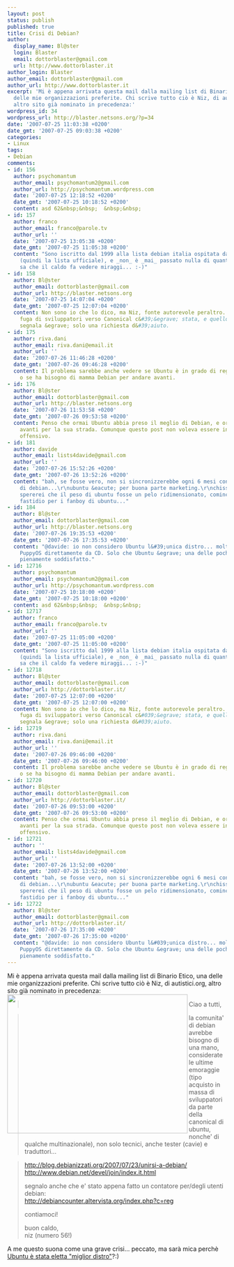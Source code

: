 ```yaml
---
layout: post
status: publish
published: true
title: Crisi di Debian?
author:
  display_name: Bl@ster
  login: Blaster
  email: dottorblaster@gmail.com
  url: http://www.dottorblaster.it
author_login: Blaster
author_email: dottorblaster@gmail.com
author_url: http://www.dottorblaster.it
excerpt: 'Mi è appena arrivata questa mail dalla mailing list di Binario Etico, una
  delle mie organizzazioni preferite. Chi scrive tutto ciò è Niz, di autistici.org,
  altro sito già nominato in precedenza:'
wordpress_id: 34
wordpress_url: http://blaster.netsons.org/?p=34
date: '2007-07-25 11:03:38 +0200'
date_gmt: '2007-07-25 09:03:38 +0200'
categories:
- Linux
tags:
- Debian
comments:
- id: 156
  author: psychomantum
  author_email: psychomantum2@gmail.com
  author_url: http://psychomantum.wordpress.com
  date: '2007-07-25 12:18:52 +0200'
  date_gmt: '2007-07-25 10:18:52 +0200'
  content: asd 62&nbsp;&nbsp;  &nbsp;&nbsp;
- id: 157
  author: franco
  author_email: franco@parole.tv
  author_url: ''
  date: '2007-07-25 13:05:38 +0200'
  date_gmt: '2007-07-25 11:05:38 +0200'
  content: "Sono iscritto dal 1999 alla lista debian italia ospitata da debian.org
    (quindi la lista ufficiale), e _non_ è _mai_ passato nulla di quanto dici.\r\n\r\nMi
    sa che il caldo fa vedere miraggi... :-)"
- id: 158
  author: Bl@ster
  author_email: dottorblaster@gmail.com
  author_url: http://blaster.netsons.org
  date: '2007-07-25 14:07:04 +0200'
  date_gmt: '2007-07-25 12:07:04 +0200'
  content: Non sono io che lo dico, ma Niz, fonte autorevole peraltro. Comunque la
    fuga di sviluppatori verso Canonical c&#39;&egrave; stata, e quello che la mail
    segnala &egrave; solo una richiesta d&#39;aiuto.
- id: 175
  author: riva.dani
  author_email: riva.dani@email.it
  author_url: ''
  date: '2007-07-26 11:46:28 +0200'
  date_gmt: '2007-07-26 09:46:28 +0200'
  content: Il problema sarebbe anche vedere se Ubuntu è in grado di reggersi da sola
    o se ha bisogno di mamma Debian per andare avanti.
- id: 176
  author: Bl@ster
  author_email: dottorblaster@gmail.com
  author_url: http://blaster.netsons.org
  date: '2007-07-26 11:53:58 +0200'
  date_gmt: '2007-07-26 09:53:58 +0200'
  content: Penso che ormai Ubuntu abbia preso il meglio di Debian, e ora andr&agrave;
    avanti per la sua strada. Comunque questo post non voleva essere in alcun modo
    offensivo.
- id: 181
  author: davide
  author_email: lists4davide@gmail.com
  author_url: ''
  date: '2007-07-26 15:52:26 +0200'
  date_gmt: '2007-07-26 13:52:26 +0200'
  content: "bah, se fosse vero, non si sincronizzerebbe ogni 6 mesi con il pool unstable
    di debian...\r\nubuntu &eacute; per buona parte marketing.\r\nchissa... io cmq
    spererei che il peso di ubuntu fosse un pelo ridimensionato, comincio a provar
    fastidio per i fanboy di ubuntu..."
- id: 184
  author: Bl@ster
  author_email: dottorblaster@gmail.com
  author_url: http://blaster.netsons.org
  date: '2007-07-26 19:35:53 +0200'
  date_gmt: '2007-07-26 17:35:53 +0200'
  content: "@davide: io non considero Ubuntu l&#39;unica distro... molte volte uso
    PuppyOS direttamente da CD. Solo che Ubuntu &egrave; una delle poche che mi hanno
    pienamente soddisfatto."
- id: 12716
  author: psychomantum
  author_email: psychomantum2@gmail.com
  author_url: http://psychomantum.wordpress.com
  date: '2007-07-25 10:18:00 +0200'
  date_gmt: '2007-07-25 10:18:00 +0200'
  content: asd 62&nbsp;&nbsp;  &nbsp;&nbsp;
- id: 12717
  author: franco
  author_email: franco@parole.tv
  author_url: ''
  date: '2007-07-25 11:05:00 +0200'
  date_gmt: '2007-07-25 11:05:00 +0200'
  content: "Sono iscritto dal 1999 alla lista debian italia ospitata da debian.org
    (quindi la lista ufficiale), e _non_ è _mai_ passato nulla di quanto dici.\r\n\r\nMi
    sa che il caldo fa vedere miraggi... :-)"
- id: 12718
  author: Bl@ster
  author_email: dottorblaster@gmail.com
  author_url: http://dottorblaster.it/
  date: '2007-07-25 12:07:00 +0200'
  date_gmt: '2007-07-25 12:07:00 +0200'
  content: Non sono io che lo dico, ma Niz, fonte autorevole peraltro. Comunque la
    fuga di sviluppatori verso Canonical c&#039;&egrave; stata, e quello che la mail
    segnala &egrave; solo una richiesta d&#039;aiuto.
- id: 12719
  author: riva.dani
  author_email: riva.dani@email.it
  author_url: ''
  date: '2007-07-26 09:46:00 +0200'
  date_gmt: '2007-07-26 09:46:00 +0200'
  content: Il problema sarebbe anche vedere se Ubuntu è in grado di reggersi da sola
    o se ha bisogno di mamma Debian per andare avanti.
- id: 12720
  author: Bl@ster
  author_email: dottorblaster@gmail.com
  author_url: http://dottorblaster.it/
  date: '2007-07-26 09:53:00 +0200'
  date_gmt: '2007-07-26 09:53:00 +0200'
  content: Penso che ormai Ubuntu abbia preso il meglio di Debian, e ora andr&agrave;
    avanti per la sua strada. Comunque questo post non voleva essere in alcun modo
    offensivo.
- id: 12721
  author: ''
  author_email: lists4davide@gmail.com
  author_url: ''
  date: '2007-07-26 13:52:00 +0200'
  date_gmt: '2007-07-26 13:52:00 +0200'
  content: "bah, se fosse vero, non si sincronizzerebbe ogni 6 mesi con il pool unstable
    di debian...\r\nubuntu &eacute; per buona parte marketing.\r\nchissa... io cmq
    spererei che il peso di ubuntu fosse un pelo ridimensionato, comincio a provar
    fastidio per i fanboy di ubuntu..."
- id: 12722
  author: Bl@ster
  author_email: dottorblaster@gmail.com
  author_url: http://dottorblaster.it/
  date: '2007-07-26 17:35:00 +0200'
  date_gmt: '2007-07-26 17:35:00 +0200'
  content: "@davide: io non considero Ubuntu l&#039;unica distro... molte volte uso
    PuppyOS direttamente da CD. Solo che Ubuntu &egrave; una delle poche che mi hanno
    pienamente soddisfatto."
---
```

<p>Mi è appena arrivata questa mail dalla mailing list di Binario Etico, una delle mie organizzazioni preferite. Chi scrive tutto ciò è Niz, di autistici.org, altro sito già nominato in precedenza:<a id="more"></a><a id="more-34"></a><br />
<img src="http://img366.imageshack.us/img366/818/debianae2.png" align="left" height="318" width="414" /></p>
<blockquote><p>Ciao a tutti,</p></blockquote>
<blockquote><p> la comunita' di debian avrebbe bisogno di una mano, considerate le ultime emoraggie (tipo acquisto in massa di sviluppatori da parte della canonical di ubuntu, nonche' di qualche multinazionale), non solo tecnici, anche tester (cavie) e traduttori...</p></blockquote>
<blockquote><p> <a href="http://blog.debianizzati.org/2007/07/23/unirsi-a-debian/" onclick="return top.js.OpenExtLink(window,event,this)" target="_blank">http://blog.debianizzati.org<wbr></wbr>/2007/07/23/unirsi-a-debian/</a><br />
<a href="http://www.debian.net/devel/join/index.it.html" onclick="return top.js.OpenExtLink(window,event,this)" target="_blank">http://www.debian.net/devel<wbr></wbr>/join/index.it.html</a></p>
<p>segnalo anche che e' stato appena fatto un contatore per/degli utenti<br />
debian:<br />
<a href="http://debiancounter.altervista.org/index.php?c=reg" onclick="return top.js.OpenExtLink(window,event,this)" target="_blank">http://debiancounter.altervist<wbr></wbr>a.org/index.php?c=reg</a></p>
<p>contiamoci!</p>
<p>buon caldo,<br />
niz (numero 56!)</p></blockquote>
<p>A me questo suona come una grave crisi... peccato, ma sarà mica perchè <a href="http://aniceweb.wordpress.com/2007/07/24/ubuntu-eletta-migliore-distribuzione-linux/">Ubuntu è stata eletta "miglior distro"</a>?:)</p>
